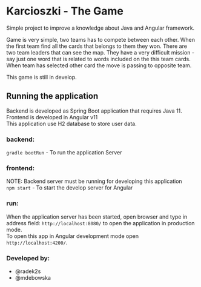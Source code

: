 # Karcioszki - The Game
Simple project to improve a knowledge about Java and Angular framework.

Game is very simple, two teams has to compete between each other. When the first team 
find all the cards that belongs to them they won. There are two team leaders that can see
the map. They have a very difficult mission - say just one word that is related to words 
included on the this team cards. When team has selected other card the move is passing to opposite team.

This game is still in develop.

## Running the application
Backend is developed as Spring Boot application that requires Java 11.\
Frontend is developed in Angular v11\
This application use H2 database to store user data.


### backend:
``gradle bootRun`` - To run the application Server
### frontend:
NOTE: Backend server must be running for developing this application\
``npm start`` - To start the develop server for Angular

### run:
When the application server has been started, open browser and type in address field:
``http://localhost:8080/`` to open the application in production mode.\
To open this app in Angular development mode open ``http://localhost:4200/``. 

### Developed by:

- @radek2s
- @mdebowska